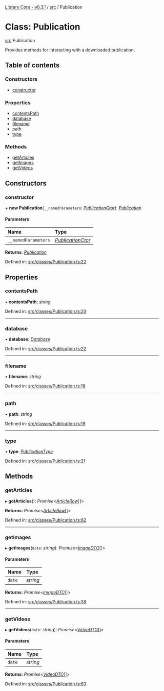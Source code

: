 [Library Core - v0.3.1](../README.md) / [src](../modules/src.md) / Publication

# Class: Publication

[src](../modules/src.md).Publication

Provides methods for interacting with a downloaded publication.

## Table of contents

### Constructors

- [constructor](src.publication.md#constructor)

### Properties

- [contentsPath](src.publication.md#contentspath)
- [database](src.publication.md#database)
- [filename](src.publication.md#filename)
- [path](src.publication.md#path)
- [type](src.publication.md#type)

### Methods

- [getArticles](src.publication.md#getarticles)
- [getImages](src.publication.md#getimages)
- [getVideos](src.publication.md#getvideos)

## Constructors

### constructor

\+ **new Publication**(`__namedParameters`: [*PublicationCtor*](../interfaces/types_publication.publicationctor.md)): [*Publication*](src.publication.md)

#### Parameters

| Name | Type |
| :------ | :------ |
| `__namedParameters` | [*PublicationCtor*](../interfaces/types_publication.publicationctor.md) |

**Returns:** [*Publication*](src.publication.md)

Defined in: [src/classes/Publication.ts:22](https://github.com/BenShelton/library-api/blob/master/packages/core/src/classes/Publication.ts#L22)

## Properties

### contentsPath

• **contentsPath**: *string*

Defined in: [src/classes/Publication.ts:20](https://github.com/BenShelton/library-api/blob/master/packages/core/src/classes/Publication.ts#L20)

___

### database

• **database**: [*Database*](src.database.md)

Defined in: [src/classes/Publication.ts:22](https://github.com/BenShelton/library-api/blob/master/packages/core/src/classes/Publication.ts#L22)

___

### filename

• **filename**: *string*

Defined in: [src/classes/Publication.ts:18](https://github.com/BenShelton/library-api/blob/master/packages/core/src/classes/Publication.ts#L18)

___

### path

• **path**: *string*

Defined in: [src/classes/Publication.ts:19](https://github.com/BenShelton/library-api/blob/master/packages/core/src/classes/Publication.ts#L19)

___

### type

• **type**: [*PublicationType*](../modules/types_publication.md#publicationtype)

Defined in: [src/classes/Publication.ts:21](https://github.com/BenShelton/library-api/blob/master/packages/core/src/classes/Publication.ts#L21)

## Methods

### getArticles

▸ **getArticles**(): *Promise*<[*ArticleRow*](../interfaces/types_database.articlerow.md)[]\>

**Returns:** *Promise*<[*ArticleRow*](../interfaces/types_database.articlerow.md)[]\>

Defined in: [src/classes/Publication.ts:82](https://github.com/BenShelton/library-api/blob/master/packages/core/src/classes/Publication.ts#L82)

___

### getImages

▸ **getImages**(`date`: *string*): *Promise*<[*ImageDTO*](../interfaces/types_dto.imagedto.md)[]\>

#### Parameters

| Name | Type |
| :------ | :------ |
| `date` | *string* |

**Returns:** *Promise*<[*ImageDTO*](../interfaces/types_dto.imagedto.md)[]\>

Defined in: [src/classes/Publication.ts:38](https://github.com/BenShelton/library-api/blob/master/packages/core/src/classes/Publication.ts#L38)

___

### getVideos

▸ **getVideos**(`date`: *string*): *Promise*<[*VideoDTO*](../interfaces/types_dto.videodto.md)[]\>

#### Parameters

| Name | Type |
| :------ | :------ |
| `date` | *string* |

**Returns:** *Promise*<[*VideoDTO*](../interfaces/types_dto.videodto.md)[]\>

Defined in: [src/classes/Publication.ts:63](https://github.com/BenShelton/library-api/blob/master/packages/core/src/classes/Publication.ts#L63)
